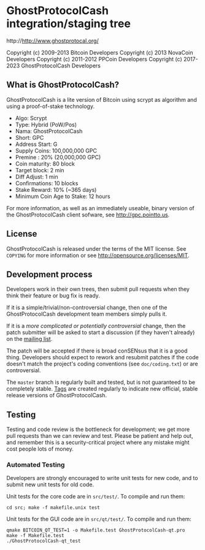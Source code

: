 GhostProtocolCash integration/staging tree
================================

http://http://www.ghostprotocal.org/

Copyright (c) 2009-2013 Bitcoin Developers
Copyright (c) 2013 NovaCoin Developers
Copyright (c) 2011-2012 PPCoin Developers
Copyright (c) 2017-2023 GhostProtocolCash Developers

What is GhostProtocolCash?
----------------

GhostProtocolCash is a lite version of Bitcoin using scrypt as algorithm and using a proof-of-stake technology.
 - Algo: Scrypt
 - Type: Hybrid (PoW/Pos)
 - Nama: GhostProtocolCash
 - Short: GPC
 - Address Start: G
 - Supply Coins: 100,000,000 GPC
 - Premine : 20% (20,000,000 GPC)
 - Coin maturity: 80 block
 - Target block: 2 min
 - Diff Adjust: 1 min
 - Confirmations: 10 blocks
 - Stake Reward: 10% (~365 days)
 - Minimum Coin Age to Stake: 12 hours

For more information, as well as an immediately useable, binary version of
the GhostProtocolCash client sofware, see http://gpc.pointto.us.

License
-------

GhostProtocolCash is released under the terms of the MIT license. See `COPYING` for more
information or see http://opensource.org/licenses/MIT.

Development process
-------------------

Developers work in their own trees, then submit pull requests when they think
their feature or bug fix is ready.

If it is a simple/trivial/non-controversial change, then one of the GhostProtocolCash
development team members simply pulls it.

If it is a *more complicated or potentially controversial* change, then the patch
submitter will be asked to start a discussion (if they haven't already) on the
[mailing list](http://sourceforge.net/mailarchive/forum.php?forum_name=bitcoin-development).

The patch will be accepted if there is broad conSENsus that it is a good thing.
Developers should expect to rework and resubmit patches if the code doesn't
match the project's coding conventions (see `doc/coding.txt`) or are
controversial.

The `master` branch is regularly built and tested, but is not guaranteed to be
completely stable. [Tags](https://github.com/bitcoin/bitcoin/tags) are created
regularly to indicate new official, stable release versions of GhostProtocolCash.

Testing
-------

Testing and code review is the bottleneck for development; we get more pull
requests than we can review and test. Please be patient and help out, and
remember this is a security-critical project where any mistake might cost people
lots of money.

### Automated Testing

Developers are strongly encouraged to write unit tests for new code, and to
submit new unit tests for old code.

Unit tests for the core code are in `src/test/`. To compile and run them:

    cd src; make -f makefile.unix test

Unit tests for the GUI code are in `src/qt/test/`. To compile and run them:

    qmake BITCOIN_QT_TEST=1 -o Makefile.test GhostProtocolCash-qt.pro
    make -f Makefile.test
    ./GhostProtocolCash-qt_test
